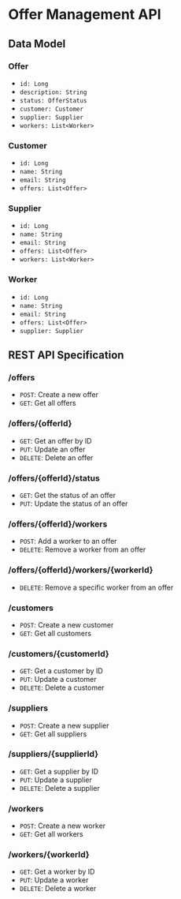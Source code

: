 # Offer Management API

## Data Model

### Offer
- `id: Long`
- `description: String`
- `status: OfferStatus`
- `customer: Customer`
- `supplier: Supplier`
- `workers: List<Worker>`

### Customer
- `id: Long`
- `name: String`
- `email: String`
- `offers: List<Offer>`

### Supplier
- `id: Long`
- `name: String`
- `email: String`
- `offers: List<Offer>`
- `workers: List<Worker>`

### Worker
- `id: Long`
- `name: String`
- `email: String`
- `offers: List<Offer>`
- `supplier: Supplier`

## REST API Specification

### /offers
- `POST`: Create a new offer
- `GET`: Get all offers

### /offers/{offerId}
- `GET`: Get an offer by ID
- `PUT`: Update an offer
- `DELETE`: Delete an offer

### /offers/{offerId}/status
- `GET`: Get the status of an offer
- `PUT`: Update the status of an offer

### /offers/{offerId}/workers
- `POST`: Add a worker to an offer
- `DELETE`: Remove a worker from an offer

### /offers/{offerId}/workers/{workerId}
- `DELETE`: Remove a specific worker from an offer

### /customers
- `POST`: Create a new customer
- `GET`: Get all customers

### /customers/{customerId}
- `GET`: Get a customer by ID
- `PUT`: Update a customer
- `DELETE`: Delete a customer

### /suppliers
- `POST`: Create a new supplier
- `GET`: Get all suppliers

### /suppliers/{supplierId}
- `GET`: Get a supplier by ID
- `PUT`: Update a supplier
- `DELETE`: Delete a supplier

### /workers
- `POST`: Create a new worker
- `GET`: Get all workers

### /workers/{workerId}
- `GET`: Get a worker by ID
- `PUT`: Update a worker
- `DELETE`: Delete a worker
